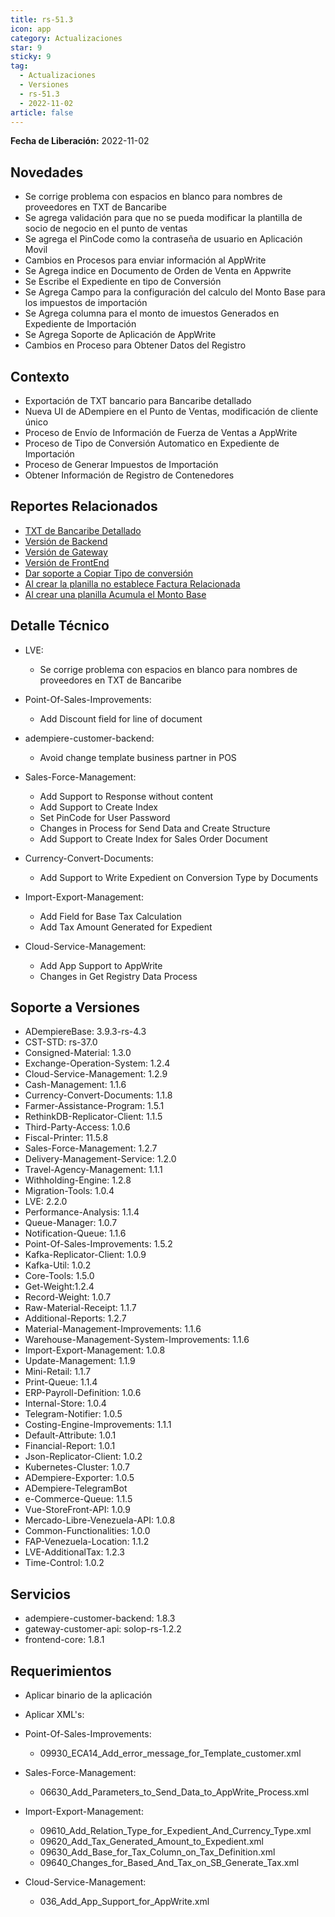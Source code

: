 ```yaml
---
title: rs-51.3
icon: app
category: Actualizaciones
star: 9
sticky: 9
tag:
  - Actualizaciones
  - Versiones
  - rs-51.3
  - 2022-11-02
article: false
---
```


**Fecha de Liberación:** 2022-11-02

## Novedades

- Se corrige problema con espacios en blanco para nombres de proveedores en TXT de Bancaribe
- Se agrega validación para que no se pueda modificar la plantilla de socio de negocio en el punto de ventas
- Se agrega el PinCode como la contraseña de usuario en Aplicación Movil
- Cambios en Procesos para enviar información al AppWrite
- Se Agrega indice en Documento de Orden de Venta en Appwrite
- Se Escribe el Expediente en tipo de Conversión
- Se Agrega Campo para la configuración del calculo del Monto Base para los impuestos de importación
- Se Agrega columna para el monto de imuestos Generados en Expediente de Importación
- Se Agrega Soporte de Aplicación de AppWrite
- Cambios en Proceso para Obtener Datos del Registro

## Contexto

- Exportación de TXT bancario para Bancaribe detallado
- Nueva UI de ADempiere en el Punto de Ventas, modificación de cliente único
- Proceso de Envío de Información de Fuerza de Ventas a AppWrite
- Proceso de Tipo de Conversión Automatico en Expediente de Importación
- Proceso de Generar Impuestos de Importación
- Obtener Información de Registro de Contenedores

## Reportes Relacionados

- [TXT de Bancaribe Detallado](https://github.com/erpcya/Control-PROSEIN/issues/323)
- [Versión de Backend](https://github.com/erpcya/adempiere-customer-backend/releases/tag/rs-1.8.4)
- [Versión de Gateway](https://github.com/erpcya/gateway-customer-api/releases/tag/solop-rs-1.2.2)
- [Versión de FrontEnd](https://github.com/solop-develop/frontend-core/releases/tag/experimental-1.8.1)
- [Dar soporte a Copiar Tipo de conversión](https://github.com/erpcya/Control-ERPYA/issues/928)
- [Al crear la planilla no establece Factura Relacionada](https://github.com/erpcya/Control-ERPYA/issues/927)
- [Al crear una planilla Acumula el Monto Base](https://github.com/erpcya/Control-ERPYA/issues/926)


## Detalle Técnico

- LVE:

  - Se corrige problema con espacios en blanco para nombres de proveedores en TXT de Bancaribe

- Point-Of-Sales-Improvements:

  - Add Discount field for line of document

- adempiere-customer-backend:

  - Avoid change template business partner in POS
  
- Sales-Force-Management:

  - Add Support to Response without content
  - Add Support to Create Index
  - Set PinCode for User Password
  - Changes in Process for Send Data and Create Structure
  - Add Support to Create Index for Sales Order Document

- Currency-Convert-Documents:

  - Add Support to Write Expedient on Conversion Type by Documents

- Import-Export-Management:

  - Add Field for Base Tax Calculation
  - Add Tax Amount Generated for Expedient

- Cloud-Service-Management:

  - Add App Support to AppWrite
  - Changes in Get Registry Data Process
  
## Soporte a Versiones

- ADempiereBase: 3.9.3-rs-4.3
- CST-STD: rs-37.0
- Consigned-Material: 1.3.0
- Exchange-Operation-System: 1.2.4
- Cloud-Service-Management: 1.2.9
- Cash-Management: 1.1.6
- Currency-Convert-Documents: 1.1.8
- Farmer-Assistance-Program: 1.5.1
- RethinkDB-Replicator-Client: 1.1.5
- Third-Party-Access: 1.0.6
- Fiscal-Printer: 11.5.8
- Sales-Force-Management: 1.2.7
- Delivery-Management-Service: 1.2.0
- Travel-Agency-Management: 1.1.1
- Withholding-Engine: 1.2.8
- Migration-Tools: 1.0.4
- LVE: 2.2.0
- Performance-Analysis: 1.1.4
- Queue-Manager: 1.0.7
- Notification-Queue: 1.1.6
- Point-Of-Sales-Improvements: 1.5.2
- Kafka-Replicator-Client: 1.0.9
- Kafka-Util: 1.0.2
- Core-Tools: 1.5.0
- Get-Weight:1.2.4
- Record-Weight: 1.0.7
- Raw-Material-Receipt: 1.1.7
- Additional-Reports: 1.2.7
- Material-Management-Improvements: 1.1.6
- Warehouse-Management-System-Improvements: 1.1.6
- Import-Export-Management: 1.0.8
- Update-Management: 1.1.9
- Mini-Retail: 1.1.7
- Print-Queue: 1.1.4
- ERP-Payroll-Definition: 1.0.6
- Internal-Store: 1.0.4
- Telegram-Notifier: 1.0.5
- Costing-Engine-Improvements: 1.1.1
- Default-Attribute: 1.0.1
- Financial-Report: 1.0.1
- Json-Replicator-Client: 1.0.2
- Kubernetes-Cluster: 1.0.7
- ADempiere-Exporter: 1.0.5
- ADempiere-TelegramBot
- e-Commerce-Queue: 1.1.5
- Vue-StoreFront-API: 1.0.9
- Mercado-Libre-Venezuela-API: 1.0.8
- Common-Functionalities: 1.0.0
- FAP-Venezuela-Location: 1.1.2
- LVE-AdditionalTax: 1.2.3
- Time-Control: 1.0.2
## Servicios

  - adempiere-customer-backend: 1.8.3
  - gateway-customer-api: solop-rs-1.2.2
  - frontend-core: 1.8.1
## Requerimientos

- Aplicar binario de la aplicación
- Aplicar XML's:

- Point-Of-Sales-Improvements:
  
  - 09930_ECA14_Add_error_message_for_Template_customer.xml

- Sales-Force-Management:

  - 06630_Add_Parameters_to_Send_Data_to_AppWrite_Process.xml
  
- Import-Export-Management:

  - 09610_Add_Relation_Type_for_Expedient_And_Currency_Type.xml
  - 09620_Add_Tax_Generated_Amount_to_Expedient.xml
  - 09630_Add_Base_for_Tax_Column_on_Tax_Definition.xml
  - 09640_Changes_for_Based_And_Tax_on_SB_Generate_Tax.xml
  
- Cloud-Service-Management:
  
  - 036_Add_App_Support_for_AppWrite.xml